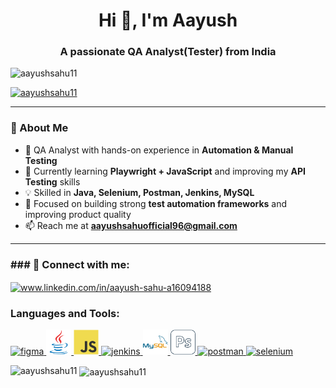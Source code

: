 <h1 align="center">Hi 👋, I'm Aayush</h1>
<h3 align="center">A passionate QA Analyst(Tester) from India</h3>

<p align="left"> <img src="https://komarev.com/ghpvc/?username=aayushsahu11&label=Profile%20views&color=0e75b6&style=flat" alt="aayushsahu11" /> </p>

<p align="left"> <a href="https://github.com/ryo-ma/github-profile-trophy"><img src="https://github-profile-trophy.vercel.app/?username=aayushsahu11" alt="aayushsahu11" /></a> </p>

---

### 🚀 About Me  
- 🔭 QA Analyst with hands-on experience in **Automation & Manual Testing**  
- 🌱 Currently learning **Playwright + JavaScript** and improving my **API Testing** skills  
- 💡 Skilled in **Java, Selenium, Postman, Jenkins, MySQL**  
- 🎯 Focused on building strong **test automation frameworks** and improving product quality  
- 📫 Reach me at **aayushsahuofficial96@gmail.com**  

---

<h3 align="left">### 🤝 Connect with me:</h3>
<p align="left">
<a href="https://linkedin.com/in/www.linkedin.com/in/aayush-sahu-a16094188" target="blank"><img align="center" src="https://raw.githubusercontent.com/rahuldkjain/github-profile-readme-generator/master/src/images/icons/Social/linked-in-alt.svg" alt="www.linkedin.com/in/aayush-sahu-a16094188" height="30" width="40" /></a>
</p>

<h3 align="left">Languages and Tools:</h3>
<p align="left"> <a href="https://www.figma.com/" target="_blank" rel="noreferrer"> <img src="https://www.vectorlogo.zone/logos/figma/figma-icon.svg" alt="figma" width="40" height="40"/> </a> <a href="https://www.java.com" target="_blank" rel="noreferrer"> <img src="https://raw.githubusercontent.com/devicons/devicon/master/icons/java/java-original.svg" alt="java" width="40" height="40"/> </a> <a href="https://developer.mozilla.org/en-US/docs/Web/JavaScript" target="_blank" rel="noreferrer"> <img src="https://raw.githubusercontent.com/devicons/devicon/master/icons/javascript/javascript-original.svg" alt="javascript" width="40" height="40"/> </a> <a href="https://www.jenkins.io" target="_blank" rel="noreferrer"> <img src="https://www.vectorlogo.zone/logos/jenkins/jenkins-icon.svg" alt="jenkins" width="40" height="40"/> </a> <a href="https://www.mysql.com/" target="_blank" rel="noreferrer"> <img src="https://raw.githubusercontent.com/devicons/devicon/master/icons/mysql/mysql-original-wordmark.svg" alt="mysql" width="40" height="40"/> </a> <a href="https://www.photoshop.com/en" target="_blank" rel="noreferrer"> <img src="https://raw.githubusercontent.com/devicons/devicon/master/icons/photoshop/photoshop-line.svg" alt="photoshop" width="40" height="40"/> </a> <a href="https://postman.com" target="_blank" rel="noreferrer"> <img src="https://www.vectorlogo.zone/logos/getpostman/getpostman-icon.svg" alt="postman" width="40" height="40"/> </a> <a href="https://www.selenium.dev" target="_blank" rel="noreferrer"> <img src="https://raw.githubusercontent.com/detain/svg-logos/780f25886640cef088af994181646db2f6b1a3f8/svg/selenium-logo.svg" alt="selenium" width="40" height="40"/> </a> </p>

<p><img align="left" src="https://github-readme-stats.vercel.app/api/top-langs?username=aayushsahu11&show_icons=true&locale=en&layout=compact" alt="aayushsahu11" /></p>

<p>&nbsp;<img align="center" src="https://github-readme-stats.vercel.app/api?username=aayushsahu11&show_icons=true&locale=en" alt="aayushsahu11" /></p>
